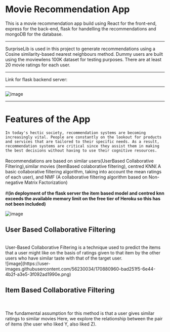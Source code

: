 # Movie Recommendation App

This is a movie recommendation app build using React for the front-end, express for the back-end, flask for handelling the recommendations and mongoDB for the database.
***
SurpriseLib is used in this project to generate recommendations using a Cosine similarity-based nearest neighbours method. Dummy users are built using the moviewlens 100K dataset for testing purposes. There are at least 20 movie ratings for each user.
***
Link for flask backend server: 
***
![image](https://user-images.githubusercontent.com/56230034/170880146-461fc98e-477d-4240-844a-cb3e029080b7.png)
***
# Features of the App
```In today's hectic society, recommendation systems are becoming increasingly vital. People are constantly on the lookout for products and services that are tailored to their specific needs. As a result, recommendation systems are critical since they assist them in making the best decisions without having to use their cognitive resources.```
<br/>
<br/>
Recommendations are based on similar users(UserBased Collaborative Filtering),similar movies (itemBased colaborative filtering), centred KNN( A basic collaborative filtering algorithm, taking into account the mean ratings of each user), and NMF (A collaborative filtering algorithm based on Non-negative Matrix Factorization)
<br/>
<br/>
#<b>(in deployment of the flask server the item based model and centred knn exceeds the available memory limit on the free tier of Heroku so this has not been included)
</b>

![image](https://user-images.githubusercontent.com/56230034/170880769-72d93c59-258f-4ebb-b4da-2774ddcda642.png)
<br/>

## User Based Collaborative Filtering
<br/>
User-Based Collaborative Filtering is a technique used to predict the items that a user might like on the basis of ratings given to that item by the other users who have similar taste with that of the target user.
<br/>
![image](https://user-images.githubusercontent.com/56230034/170880960-bad251f5-6e44-4b2f-a3e5-3f092ad1990e.png)

## Item Based Collaborative Filtering
<br/>
<br/>
The fundamental assumption for this method is that a user gives similar ratings to similar movies Here, we explore the relationship between the pair of items (the user who liked Y, also liked Z).




